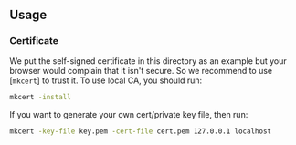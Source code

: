 ## Usage

### Certificate

We put the self-signed certificate in this directory as an example but your browser would complain that it isn't secure. So we recommend to use [`mkcert`] to trust it. To use local CA, you should run:

```sh
mkcert -install
```

If you want to generate your own cert/private key file, then run:

```sh
mkcert -key-file key.pem -cert-file cert.pem 127.0.0.1 localhost
```
